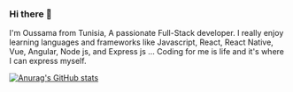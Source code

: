 ### Hi there 👋

I'm Oussama from Tunisia, A passionate Full-Stack developer. I really enjoy learning
languages and frameworks like Javascript,
React, React Native, Vue, Angular, Node js,
and Express js ... Coding for me is life and it's where I
can express myself.

[![Anurag's GitHub stats](https://github-readme-stats.vercel.app/api?username=oussama-zemzemi)](https://github.com/anuraghazra/github-readme-stats)
